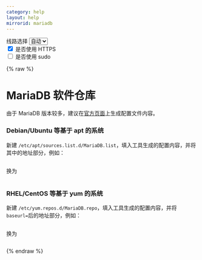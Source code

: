 ```yaml
---
category: help
layout: help
mirrorid: mariadb
---
```


<!-- 本 markdown 从 tuna/mirrorz-help-ng 自动生成，如需修改请参阅该仓库 -->

<style>.z-help tmpl { display: none }</style>

<div class="z-wrap">
    <form class="z-form z-global" onchange="form_update(null)" onsubmit="return false">
        <div>
            <label for="e0a5cecb">线路选择</label>
            <select id="e0a5cecb" name="host">
                <option selected="selected" value="{{ site.url }}">自动</option>
                <option value="{{ site.urlv4 }}">IPv4</option>
                <option value="{{ site.urlv6 }}">IPv6</option>
            </select>
        </div>
        <div>
            <input id="144d763c" name="_scheme" type="checkbox" checked>
            <label for="144d763c">是否使用 HTTPS</label>
        </div>
        <div>
            <input id="4659e7da" name="_sudo" type="checkbox">
            <label for="4659e7da">是否使用 sudo</label>
        </div>
    </form>
</div>
{% raw %}
<div class="z-help"><h1>MariaDB 软件仓库</h1>
<p>由于 MariaDB 版本较多，建议在<a href="https://downloads.mariadb.org/mariadb/repositories">官方页面</a>上生成配置文件内容。</p>
<h3>Debian/Ubuntu 等基于 apt 的系统</h3>
<p>新建 <code>/etc/apt/sources.list.d/MariaDB.list</code>，填入工具生成的配置内容，并将其中的地址部分，例如：</p>
<div class="z-wrap"><form class="z-form" onchange="form_update(event)" onsubmit="return false"></form><pre class="z-code"></pre></div><tmpl>
https://apt.mariadb.org/mariadb/repo
</tmpl>
<p>换为</p>
<div class="z-wrap"><form class="z-form" onchange="form_update(event)" onsubmit="return false"></form><pre class="z-code"></pre></div><tmpl>
{{endpoint}}/repo
</tmpl>
<h3>RHEL/CentOS 等基于 yum 的系统</h3>
<p>新建 <code>/etc/yum.repos.d/MariaDB.repo</code>，填入工具生成的配置内容，并将<code>baseurl=</code>后的地址部分，例如：</p>
<div class="z-wrap"><form class="z-form" onchange="form_update(event)" onsubmit="return false"></form><pre class="z-code"></pre></div><tmpl>
http://yum.mariadb.org
</tmpl>
<p>换为</p>
<div class="z-wrap"><form class="z-form" onchange="form_update(event)" onsubmit="return false"></form><pre class="z-code"></pre></div><tmpl>
{{endpoint}}/yum
</tmpl><script id="z-config" type="application/x-mirrorz-help">eyJfIjogIk1hcmlhREIgXHU4ZjZmXHU0ZWY2XHU0ZWQzXHU1ZTkzIiwgImJsb2NrIjogWyJtYXJpYWRiIl0sICJpbnB1dCI6IHt9LCAibmFtZSI6ICJtYXJpYWRiIn0=</script>
</div>

{% endraw %}

<script src="/static/js/mustache.min.js?{{ site.data['hash'] }}"></script>
<script src="/static/js/zdocs.js?{{ site.data['hash'] }}"></script>
